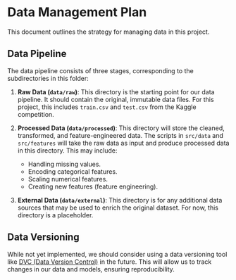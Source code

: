 # Data Management Plan

This document outlines the strategy for managing data in this project.

## Data Pipeline

The data pipeline consists of three stages, corresponding to the subdirectories in this folder:

1.  **Raw Data (`data/raw`)**: This directory is the starting point for our data pipeline. It should contain the original, immutable data files. For this project, this includes `train.csv` and `test.csv` from the Kaggle competition.

2.  **Processed Data (`data/processed`)**: This directory will store the cleaned, transformed, and feature-engineered data. The scripts in `src/data` and `src/features` will take the raw data as input and produce processed data in this directory. This may include:
    *   Handling missing values.
    *   Encoding categorical features.
    *   Scaling numerical features.
    *   Creating new features (feature engineering).

3.  **External Data (`data/external`)**: This directory is for any additional data sources that may be used to enrich the original dataset. For now, this directory is a placeholder.

## Data Versioning

While not yet implemented, we should consider using a data versioning tool like [DVC (Data Version Control)](https://dvc.org/) in the future. This will allow us to track changes in our data and models, ensuring reproducibility.
